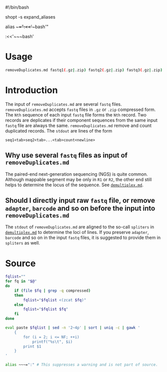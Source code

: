 #!/bin/bash

shopt -s expand_aliases

alias ~~~=":<<'~~~bash'"

:<<'~~~bash'

# Usage
```bash
removeDuplicates.md fastq1(.gz|.zip) fastq2(.gz|.zip) fastq3(.gz|.zip) ... >rmDupFile
```

# Introduction
The input of `removeDuplicates.md` are several `fastq` files. `removeDuplicates.md` accepts `fastq` files in `.gz` or `.zip` compressed form. The `Nth` sequence of each input `fastq` file forms the `Nth` record. Two records are deplicates if their component sequences from the same input `fastq` file are always the same. `removeDuplicates.md` remove and count duplicated records. The `stdout` are lines of the form
```
seq1<tab>seq2<tab>...<tab>count<newline>
```

## Why use several `fastq` files as input of `removeDuplicates.md`
The paired-end next-generation sequencing (NGS) is quite common. Although mappable segment may be only in `R1` or `R2`, the other end still helps to determine the locus of the sequence. See [`demultiplex.md`][`demultiplex.md`].

## Should I directly input raw `fastq` file, or remove `adapter`, `barcode` and so on before the input into `removeDuplicates.md`
The `stdout` of `removeDuplicates.md` are aligned to the so-call `spliters` in [`demultiplex.md`][`demultiplex.md`] to determine the loci of lines. If you preserve `adapter`, `barcode` and so on in the input `fastq` files, it is suggested to provide them in `spliters` as well.

[`demultiplex.md`]: /sx_lcy/core/demultiplex/

# Source
~~~bash
fqlist=""
for fq in "$@"
do
    if (file $fq | grep -q compressed)
    then
        fqlist="$fqlist <(zcat $fq)"
    else
        fqlist="$fqlist $fq"
    fi
done

eval paste $fqlist | sed -n '2~4p' | sort | uniq -c | gawk '
    {
        for (i = 2; i <= NF; ++i)
            printf("%s\t", $i)
        print $1
    }
'
~~~

~~~bash
alias ~~~=":" # This suppresses a warning and is not part of source.
~~~

